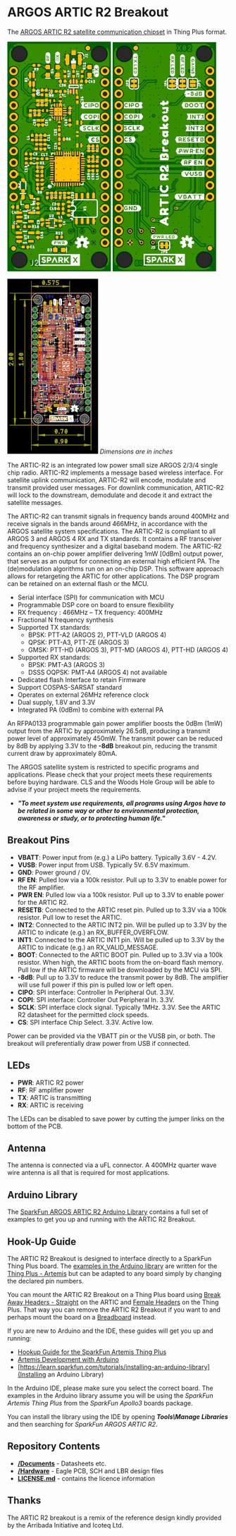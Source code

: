 # ARGOS ARTIC R2 Breakout

The [ARGOS ARTIC R2 satellite communication chipset](https://www.cls-telemetry.com/argos-solutions/argos-products/modems/artic-chipset/#1534863095666-398318f3-c367) in Thing Plus format.

![Top.png](img/Top.JPG)
![Bottom.png](img/Bottom.JPG)

![Dimensions.JPG](img/Dimensions.png)
_Dimensions are in inches_

The ARTIC-R2 is an integrated low power small size ARGOS 2/3/4 single chip radio. ARTIC-R2 implements a message based wireless interface. For satellite uplink communication, ARTIC-R2 will encode, modulate and transmit provided user messages. For downlink communication, ARTIC-R2 will lock to the downstream, demodulate and decode it and extract the satellite messages.

The ARTIC-R2 can transmit signals in frequency bands around 400MHz and receive signals in the bands around 466MHz, in accordance with the ARGOS satellite system specifications. The ARTIC-R2 is compliant to all ARGOS 3 and ARGOS 4 RX and TX standards. It contains a RF transceiver and frequency synthesizer and a digital baseband modem. The ARTIC-R2 contains an on-chip power amplifier delivering 1mW [0dBm] output power, that serves as an output for connecting an external high efficient PA. The (de)modulation algorithms run on an on-chip DSP. This software approach allows for retargeting the ARTIC for other applications. The DSP program can be retained on an external flash or the MCU.

- Serial interface (SPI) for communication with MCU
- Programmable DSP core on board to ensure flexibility
- RX frequency : 466MHz – TX frequency: 400MHz
- Fractional N frequency synthesis
- Supported TX standards:
  - BPSK: PTT-A2 (ARGOS 2), PTT-VLD (ARGOS 4)
  - QPSK: PTT-A3, PTT-ZE (ARGOS 3)
  - GMSK: PTT-HD (ARGOS 3), PTT-MD (ARGOS 4), PTT-HD (ARGOS 4)
- Supported RX standards:
  - BPSK: PMT-A3 (ARGOS 3)
  - DSSS OQPSK: PMT-A4 (ARGOS 4) not available
- Dedicated flash Interface to retain Firmware
- Support COSPAS-SARSAT standard
- Operates on external 26MHz reference clock
- Dual supply, 1.8V and 3.3V
- Integrated PA (0dBm) to combine with external PA

An RFPA0133 programmable gain power amplifier boosts the 0dBm (1mW) output from the ARTIC by approximately 26.5dB, producing a transmit power level of approximately 450mW. The transmit power can be reduced by 8dB by applying 3.3V to the **-8dB** breakout pin, reducing the transmit current draw by approximately 80mA.

The ARGOS satellite system is restricted to specific programs and applications. Please check that your project meets these requirements before buying hardware. CLS and the Woods Hole Group will be able to advise if your project meets the requirements.
- _**"To meet system use requirements, all programs using Argos have to be related in some way or other to environmental protection, awareness or study, or to protecting human life."**_

## Breakout Pins

- **VBATT**: Power input from (e.g.) a LiPo battery. Typically 3.6V - 4.2V.
- **VUSB**: Power input from USB. Typically 5V. 6.5V maximum.
- **GND**: Power ground / 0V.
- **RF EN**: Pulled low via a 100k resistor. Pull up to 3.3V to enable power for the RF amplifier.
- **PWR EN**: Pulled low via a 100k resistor. Pull up to 3.3V to enable power for the ARTIC R2.
- **RESETB**: Connected to the ARTIC reset pin. Pulled up to 3.3V via a 100k resistor. Pull low to reset the ARTIC.
- **INT2**: Connected to the ARTIC INT2 pin. Will be pulled up to 3.3V by the ARTIC to indicate (e.g.) an RX_BUFFER_OVERFLOW.
- **INT1**: Connected to the ARTIC INT1 pin. Will be pulled up to 3.3V by the ARTIC to indicate (e.g.) an RX_VALID_MESSAGE.
- **BOOT**: Connected to the ARTIC BOOT pin. Pulled up to 3.3V via a 100k resistor. When high, the ARTIC boots from the on-board flash memory. Pull low if the ARTIC firmware will be downloaded by the MCU via SPI.
- **-8dB**: Pull up to 3.3V to reduce the transmit power by 8dB. The amplifier will use full power if this pin is pulled low or left open.
- **CIPO**: SPI interface: Controller In Peripheral Out. 3.3V.
- **COPI**: SPI interface: Controller Out Peripheral In. 3.3V.
- **SCLK**: SPI interface clock signal. Typically 1MHz. 3.3V. See the ARTIC R2 datasheet for the permitted clock speeds.
- **CS**: SPI interface Chip Select. 3.3V. Active low.

Power can be provided via the VBATT pin or the VUSB pin, or both. The breakout will preferentially draw power from USB if connected.

## LEDs

- **PWR**: ARTIC R2 power
- **RF**: RF amplifier power
- **TX**: ARTIC is transmitting
- **RX**: ARTIC is receiving

The LEDs can be disabled to save power by cutting the jumper links on the bottom of the PCB.

## Antenna

The antenna is connected via a uFL connector. A 400MHz quarter wave wire antenna is all that is required for most applications.

## Arduino Library

The [SparkFun ARGOS ARTIC R2 Arduino Library](https://github.com/sparkfun/SparkFun_ARGOS_ARTIC_R2_Arduino_Library) contains a full set of examples
to get you up and running with the ARTIC R2 Breakout.

## Hook-Up Guide

The ARTIC R2 Breakout is designed to interface directly to a SparkFun Thing Plus board. The
[examples in the Arduino library](https://github.com/sparkfun/SparkFun_ARGOS_ARTIC_R2_Arduino_Library/tree/master/examples) are written for the
[Thing Plus - Artemis](https://www.sparkfun.com/products/15574) but can be adapted to any board simply by changing the declared pin numbers.

You can mount the ARTIC R2 Breakout on a Thing Plus board using [Break Away Headers - Straight](https://www.sparkfun.com/products/116) on the ARTIC
and [Female Headers](https://www.sparkfun.com/products/115) on the Thing Plus. That way you can remove the ARTIC R2 Breakout if you want to and perhaps
mount the board on a [Breadboard](https://www.sparkfun.com/products/12002) instead.

If you are new to Arduino and the IDE, these guides will get you up and running:
- [Hookup Guide for the SparkFun Artemis Thing Plus](https://learn.sparkfun.com/tutorials/hookup-guide-for-the-sparkfun-artemis-thing-plus)
- [Artemis Development with Arduino](https://learn.sparkfun.com/tutorials/artemis-development-with-arduino)
- [https://learn.sparkfun.com/tutorials/installing-an-arduino-library](Installing an Arduino Library)

In the Arduino IDE, please make sure you select the correct board. The examples in the Arduino library assume you will be using the _SparkFun Artemis Thing Plus_
from the _SparkFun Apollo3_ boards package.

You can install the library using the IDE by opening _**Tools\Manage Libraries**_ and then searching for _SparkFun ARGOS ARTIC R2_.

## Repository Contents

- [**/Documents**](./Documents) - Datasheets etc.
- [**/Hardware**](./Hardware) - Eagle PCB, SCH and LBR design files
- [**LICENSE.md**](./LICENSE,md) - contains the licence information

## Thanks

The ARTIC R2 breakout is a remix of the reference design kindly provided by the Arribada Initiative and Icoteq Ltd.
